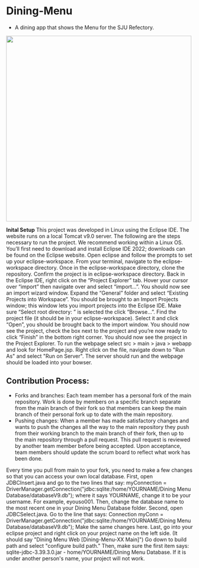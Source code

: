 # Dining-Menu
* A dining app that shows the Menu for the SJU Refectory.
<img src="https://user-images.githubusercontent.com/99437824/200611344-6d233ac1-f358-4d5d-a3b3-52ef4b656e55.png" width= "500" height = "500">

**Inital Setup**
  This project was developed in Linux using the Eclipse IDE. The website runs on a local Tomcat v9.0 server. The following are the steps necessary to run the project. We recommend working within a Linux OS. You’ll first need to download and install Eclipse IDE 2022; downloads can be found on the Eclipse website. Open eclipse and follow the prompts to set up your eclipse-workspace. From your terminal, navigate to the eclipse-workspace directory. Once in the eclipse-workspace directory, clone the repository. Confirm the project is in eclipse-workspace directory. Back in the Eclipse IDE, right click on the “Project Explorer” tab. Hover your cursor over “import” then navigate over and select “import...”. You should now see an import wizard window. Expand the “General” folder and select “Existing Projects into Workspace”. You should be brought to an Import Projects window; this window lets you import projects into the Eclipse IDE. Make sure “Select root directory: ” is selected the click “Browse...”. Find the project file (it should be in your eclipse-workspace). Select it and click “Open”, you should be brought back to the import window. You should now see the project, check the box next to the project and you’re now ready to click “Finish” in the bottom right corner. You should now see the project in the Project Explorer. To run the webpage select src > main > java > webapp and look for HomePage.jsp. Right click on the file, navigate down to "Run As" and select "Run on Server". The server should run and the webpage should be loaded into your bowser.  

## Contribution Process:
* Forks and branches: Each team member has a personal fork of the main repository. Work is done by members on a specific branch separate from the main branch of their fork so that members can keep the main branch of their personal fork up to date with the main repository.
* Pushing changes: When a member has made satisfactory changes and wants to push the changes all the way to the main repository they push from their working branch to the main branch of their fork, then up to the main repository through a pull request. This pull request is reviewed by another team member before being accepted. Upon acceptance, team members should update the scrum board to reflect what work has been done.

Every time you pull from main to your fork, you need to make a few changes so that you can access your own local database. 
First, open JDBCInsert.java and go to the two lines that say: myConnection = DriverManager.getConnection("jdbc:sqlite:/home/YOURNAME/Dining Menu Database/databaseV9.db"); where it says YOURNAME, change it to be your username. For example, eyouso001. Then, change the database name to the most recent one in your Dining Menu Database folder. 
Second, open JDBCSelect.java. Go to the line that says: Connection myConn = DriverManager.getConnection("jdbc:sqlite:/home/YOURNAME/Dining Menu Database/databaseV9.db");
Make the same changes here. 
Last, go into your eclipse project and right click on your project name on the left side. (It should say "Dining Menu Web [Dining-Menu-XX Main]") Go down to build path and select "configure build path." Then, make sure the first item says: sqlite-jdbc-3.39.3.0.jar - home/YOURNAME/Dining Menu Database. If it is under another person's name, your project will not work. 

